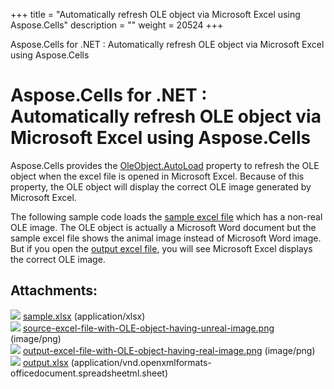 +++
title = "Automatically refresh OLE object via Microsoft Excel using Aspose.Cells" 
description = "" 
weight = 20524 
+++

Aspose.Cells for .NET : Automatically refresh OLE object via Microsoft Excel using Aspose.Cells  

# Aspose.Cells for .NET : Automatically refresh OLE object via Microsoft Excel using Aspose.Cells


Aspose.Cells provides the [OleObject.AutoLoad](https://apireference.aspose.com/net/cells/aspose.cells.drawing/oleobject/properties/autoload) property to refresh the OLE object when the excel file is opened in Microsoft Excel. Because of this property, the OLE object will display the correct OLE image generated by Microsoft Excel.

The following sample code loads the [sample excel file](https://docs2.aspose.com/cells/net/attachments/5013809/5115231.xlsx) which has a non-real OLE image. The OLE object is actually a Microsoft Word document but the sample excel file shows the animal image instead of Microsoft Word image. But if you open the [output excel file](https://docs2.aspose.com/cells/net/attachments/5013809/5115225.xlsx), you will see Microsoft Excel displays the correct OLE image.

## Attachments:

![](https://docs2.aspose.com/cells/net/images/icons/bullet_blue.gif) [sample.xlsx](https://docs2.aspose.com/cells/net/attachments/5013809/5115231.xlsx) (application/xlsx)  
![](https://docs2.aspose.com/cells/net/images/icons/bullet_blue.gif) [source-excel-file-with-OLE-object-having-unreal-image.png](https://docs2.aspose.com/cells/net/attachments/5013809/5115227.png) (image/png)  
![](https://docs2.aspose.com/cells/net/images/icons/bullet_blue.gif) [output-excel-file-with-OLE-object-having-real-image.png](https://docs2.aspose.com/cells/net/attachments/5013809/5115228.png) (image/png)  
![](https://docs2.aspose.com/cells/net/images/icons/bullet_blue.gif) [output.xlsx](https://docs2.aspose.com/cells/net/attachments/5013809/5115225.xlsx) (application/vnd.openxmlformats-officedocument.spreadsheetml.sheet)  


